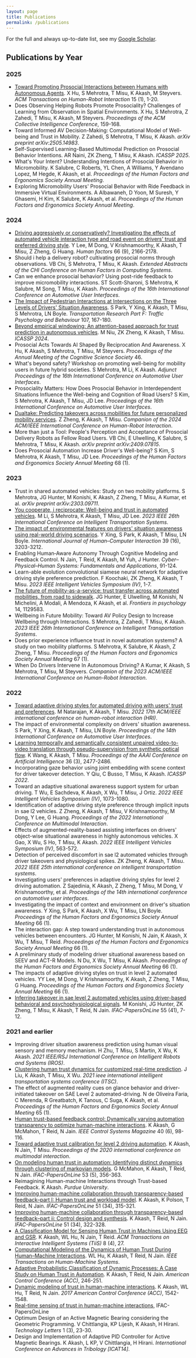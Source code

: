 ```yaml
---
layout: page
title: Publications
permalink: /publications
---
```


For the full and always up-to-date list, see my [Google Scholar](https://scholar.google.com/citations?user=03uSPzAAAAAJ).

## Publications by Year

### 2025
- [Toward Promoting Prosocial Interactions between Humans with Autonomous Agents](https://doi.org/10.1145/3746462). X Hu, S Mehrotra, T Misu, K Akash, M Steyvers. *ACM Transactions on Human-Robot Interaction* 15 (1), 1-20.
- Does Observing Helping Robots Promote Prosociality? Challenges of Learning from Observation in Spatial Environments. X Hu, S Mehrotra, Z Zahedi, T Misu, K Akash, M Steyvers. *Proceedings of the ACM Collective Intelligence Conference*, 159-168.
- Toward Informed AV Decision-Making: Computational Model of Well-being and Trust in Mobility. Z Zahedi, S Mehrotra, T Misu, K Akash. *arXiv preprint arXiv:2505.14983*.
- Self-Supervised Learning-Based Multimodal Prediction on Prosocial Behavior Intentions. AR Naini, ZK Zheng, T Misu, K Akash. *ICASSP 2025*.
- What's Your Intent? Understanding Intentions of Prosocial Behavior in Micromobility. K Salubre, C Roberts, YL Chen, A Williams, Y Avendano Lopez, M Hegde, K Akash, et al. *Proceedings of the Human Factors and Ergonomics Society Annual Meeting*.
- Exploring Micromobility Users' Prosocial Behavior with Ride Feedback in Immersive Virtual Environments. A Albawaneh, D Yoon, M Suresh, Y Ghasemi, H Kim, K Salubre, K Akash, et al. *Proceedings of the Human Factors and Ergonomics Society Annual Meeting*.

### 2024
- [Driving aggressively or conservatively? Investigating the effects of automated vehicle interaction type and road event on drivers' trust and preferred driving style](https://doi.org/10.1177/00187208231181199). Y Lee, M Dong, V Krishnamoorthy, K Akash, T Misu, Z Zheng, G Huang. *Human factors* 66 (9), 2166-2178.
- Should i help a delivery robot? cultivating prosocial norms through observations. VB Chi, S Mehrotra, T Misu, K Akash. *Extended Abstracts of the CHI Conference on Human Factors in Computing Systems*.
- Can we enhance prosocial behavior? Using post-ride feedback to improve micromobility interactions. ST Scott-Sharoni, S Mehrotra, K Salubre, M Song, T Misu, K Akash. *Proceedings of the 16th International Conference on Automotive User Interfaces*.
- [The Impact of Pedestrian Interactions at Intersections on the Three Levels of Drivers' Situation Awareness](https://doi.org/10.1016/j.trf.2024.08.023). S Park, Y Xing, K Akash, T Misu, S Mehrotra, LN Boyle. *Transportation Research Part F: Traffic Psychology and Behaviour* 107, 167-180.
- [Beyond empirical windowing: An attention-based approach for trust prediction in autonomous vehicles](https://doi.org/10.1109/ICASSP48485.2024.10446116). M Niu, ZK Zheng, K Akash, T Misu. *ICASSP 2024*.
- Prosocial Acts Towards AI Shaped By Reciprocation And Awareness. X Hu, K Akash, S Mehrotra, T Misu, M Steyvers. *Proceedings of the Annual Meeting of the Cognitive Science Society* 46.
- What's beyond safety? Workshop on promoting well-being for mobility users in future hybrid societies. S Mehrotra, M Li, K Akash. *Adjunct Proceedings of the 16th International Conference on Automotive User Interfaces*.
- Prosociality Matters: How Does Prosocial Behavior in Interdependent Situations Influence the Well-being and Cognition of Road Users? S Kim, S Mehrotra, K Akash, T Misu, JD Lee. *Proceedings of the 16th International Conference on Automotive User Interfaces*.
- [Dualtake: Predicting takeovers across mobilities for future personalized mobility services](https://doi.org/10.1145/3610978.3640610). Z Zheng, K Akash, T Misu. *Companion of the 2024 ACM/IEEE International Conference on Human-Robot Interaction*.
- More than just a Tool: People's Perception and Acceptance of Prosocial Delivery Robots as Fellow Road Users. VB Chi, E Ulwelling, K Salubre, S Mehrotra, T Misu, K Akash. *arXiv preprint arXiv:2409.07815*.
- Does Prosocial Automation Increase Driver's Well-being? S Kim, S Mehrotra, K Akash, T Misu, JD Lee. *Proceedings of the Human Factors and Ergonomics Society Annual Meeting* 68 (1).

### 2023
- Trust in shared automated vehicles: Study on two mobility platforms. S Mehrotra, JG Hunter, M Konishi, K Akash, Z Zheng, T Misu, A Kumar, et al. *arXiv preprint arXiv:2303.09711*.
- [You cooperate, i reciprocate: Well-being and trust in automated vehicles](https://doi.org/10.1109/ITSC57777.2023.10422275). M Li, S Mehrotra, K Akash, T Misu, JD Lee. *2023 IEEE 26th International Conference on Intelligent Transportation Systems*.
- [The impact of environmental features on drivers' situation awareness using real-world driving scenarios](https://doi.org/10.1080/10447318.2023.2241629). Y Xing, S Park, K Akash, T Misu, LN Boyle. *International Journal of Human–Computer Interaction* 39 (16), 3203-3212.
- Enabling Human‐Aware Autonomy Through Cognitive Modeling and Feedback Control. N Jain, T Reid, K Akash, M Yuh, J Hunter. *Cyber–Physical–Human Systems: Fundamentals and Applications*, 91-124.
- Learn-able evolution convolutional siamese neural network for adaptive driving style preference prediction. F Koochaki, ZK Zheng, K Akash, T Misu. *2023 IEEE Intelligent Vehicles Symposium (IV)*, 1-7.
- [The future of mobility-as-a-service: trust transfer across automated mobilities, from road to sidewalk](https://doi.org/10.3389/fpsyg.2023.1129583). JG Hunter, E Ulwelling, M Konishi, N Michelini, A Modali, A Mendoza, K Akash, et al. *Frontiers in psychology* 14, 1129583.
- Wellbeing in Future Mobility: Toward AV Policy Design to Increase Wellbeing through Interactions. S Mehrotra, Z Zahedi, T Misu, K Akash. *2023 IEEE 26th International Conference on Intelligent Transportation Systems*.
- Does prior experience influence trust in novel automation systems? A study on two mobility platforms. S Mehrotra, K Salubre, K Akash, Z Zheng, T Misu. *Proceedings of the Human Factors and Ergonomics Society Annual Meeting* 67 (1).
- When Do Drivers Intervene In Autonomous Driving? A Kumar, K Akash, S Mehrotra, T Misu, M Steyvers. *Companion of the 2023 ACM/IEEE International Conference on Human-Robot Interaction*.

### 2022
- [Toward adaptive driving styles for automated driving with users' trust and preferences](https://doi.org/10.1109/HRI53351.2022.9889313). M Natarajan, K Akash, T Misu. *2022 17th ACM/IEEE international conference on human-robot interaction (HRI)*.
- The impact of environmental complexity on drivers' situation awareness. S Park, Y Xing, K Akash, T Misu, LN Boyle. *Proceedings of the 14th International Conference on Automotive User Interfaces*.
- [Learning temporally and semantically consistent unpaired video-to-video translation through pseudo-supervision from synthetic optical flow](https://doi.org/10.1609/aaai.v36i3.20148). K Wang, K Akash, T Misu. *Proceedings of the AAAI Conference on Artificial Intelligence* 36 (3), 2477-2486.
- Incorporating gaze behavior using joint embedding with scene context for driver takeover detection. Y Qiu, C Busso, T Misu, K Akash. *ICASSP 2022*.
- Toward an adaptive situational awareness support system for urban driving. T Wu, E Sachdeva, K Akash, X Wu, T Misu, J Ortiz. *2022 IEEE Intelligent Vehicles Symposium (IV)*, 1073-1080.
- Identification of adaptive driving style preference through implicit inputs in sae l2 vehicles. Z Zheng, K Akash, T Misu, V Krishnamoorthy, M Dong, Y Lee, G Huang. *Proceedings of the 2022 International Conference on Multimodal Interaction*.
- Effects of augmented-reality-based assisting interfaces on drivers' object-wise situational awareness in highly autonomous vehicles. X Gao, X Wu, S Ho, T Misu, K Akash. *2022 IEEE Intelligent Vehicles Symposium (IV)*, 563-572.
- Detection of perceived discomfort in sae l2 automated vehicles through driver takeovers and physiological spikes. ZK Zheng, K Akash, T Misu. *2022 IEEE 25th international conference on intelligent transportation systems*.
- Investigating users' preferences in adaptive driving styles for level 2 driving automation. Z Sajedinia, K Akash, Z Zheng, T Misu, M Dong, V Krishnamoorthy, et al. *Proceedings of the 14th international conference on automotive user interfaces*.
- Investigating the impact of context and environment on driver's situation awareness. Y Xing, S Park, K Akash, X Wu, T Misu, LN Boyle. *Proceedings of the Human Factors and Ergonomics Society Annual Meeting* 66 (1).
- The interaction gap: A step toward understanding trust in autonomous vehicles between encounters. JG Hunter, M Konishi, N Jain, K Akash, X Wu, T Misu, T Reid. *Proceedings of the Human Factors and Ergonomics Society Annual Meeting* 66 (1).
- A preliminary study of modeling driver situational awareness based on SEEV and ACT-R Models. N Du, X Wu, T Misu, K Akash. *Proceedings of the Human Factors and Ergonomics Society Annual Meeting* 66 (1).
- The impacts of adaptive driving styles on trust in level 2 automated vehicles. YY Lee, M Dong, V Krishnamoorthy, K Akash, Z Zheng, T Misu, G Huang. *Proceedings of the Human Factors and Ergonomics Society Annual Meeting* 66 (1).
- [Inferring takeover in sae level 2 automated vehicles using driver-based behavioral and psychophysiological signals](https://doi.org/10.1016/j.ifacol.2023.01.095). M Konishi, JG Hunter, ZK Zheng, T Misu, K Akash, T Reid, N Jain. *IFAC-PapersOnLine* 55 (41), 7-12.

### 2021 and earlier
- Improving driver situation awareness prediction using human visual sensory and memory mechanism. H Zhu, T Misu, S Martin, X Wu, K Akash. *2021 IEEE/RSJ International Conference on Intelligent Robots and Systems (IROS)*.
- [Clustering human trust dynamics for customized real-time prediction](https://doi.org/10.1109/ITSC48978.2021.9565016). J Liu, K Akash, T Misu, X Wu. *2021 ieee international intelligent transportation systems conference (ITSC)*.
- The effect of augmented reality cues on glance behavior and driver-initiated takeover on SAE Level 2 automated-driving. N de Oliveira Faria, C Merenda, R Greatbatch, K Tanous, C Suga, K Akash, et al. *Proceedings of the Human Factors and Ergonomics Society Annual Meeting* 65 (1).
- [Human trust-based feedback control: Dynamically varying automation transparency to optimize human-machine interactions](https://doi.org/10.1109/MCS.2020.3019151). K Akash, G McMahon, T Reid, N Jain. *IEEE Control Systems Magazine* 40 (6), 98-116.
- [Toward adaptive trust calibration for level 2 driving automation](https://doi.org/10.1145/3382507.3418885). K Akash, N Jain, T Misu. *Proceedings of the 2020 international conference on multimodal interaction*.
- [On modeling human trust in automation: Identifying distinct dynamics through clustering of markovian models](https://doi.org/10.1016/j.ifacol.2021.04.113). G McMahon, K Akash, T Reid, N Jain. *IFAC-PapersOnLine* 53 (5), 356-363.
- Reimagining Human-machine Interactions through Trust-based Feedback. K Akash. *Purdue University*.
- [Improving human-machine collaboration through transparency-based feedback–part I: Human trust and workload model](https://doi.org/10.1016/j.ifacol.2019.01.028). K Akash, K Polson, T Reid, N Jain. *IFAC-PapersOnLine* 51 (34), 315-321.
- [Improving human-machine collaboration through transparency-based feedback–part ii: Control design and synthesis](https://doi.org/10.1016/j.ifacol.2019.01.026). K Akash, T Reid, N Jain. *IFAC-PapersOnLine* 51 (34), 322-328.
- [A Classification Model for Sensing Human Trust in Machines Using EEG and GSR](https://doi.org/10.1145/3132743). K Akash, WL Hu, N Jain, T Reid. *ACM Transactions on Interactive Intelligent Systems (TiiS)* 8 (4), 27.
- [Computational Modeling of the Dynamics of Human Trust During Human–Machine Interactions](https://doi.org/10.1109/THMS.2018.2874188). WL Hu, K Akash, T Reid, N Jain. *IEEE Transactions on Human-Machine Systems*.
- [Adaptive Probabilistic Classification of Dynamic Processes: A Case Study on Human Trust in Automation](https://doi.org/10.23919/ACC.2018.8431132). K Akash, T Reid, N Jain. *American Control Conference (ACC)*, 246-251.
- [Dynamic modeling of trust in human-machine interactions](https://doi.org/10.23919/ACC.2017.7963172). K Akash, WL Hu, T Reid, N Jain. *2017 American Control Conference (ACC)*, 1542-1548.
- [Real-time sensing of trust in human-machine interactions](https://doi.org/10.1016/j.ifacol.2016.12.188), IFAC-PapersOnLine
- Optimum Design of an Active Magnetic Bearing considering the Geometric Programming. V Chittlangia, KP Lijesh, K Akash, H Hirani. *Technology Letters* 1 (3), 23-30.
- Design and Implementation of Adaptive PID Controller for Active Magnetic Bearings. K Akash, L KP, V Chittlangia, H Hirani. *International Conference on Advances in Tribology [ICAT14]*.